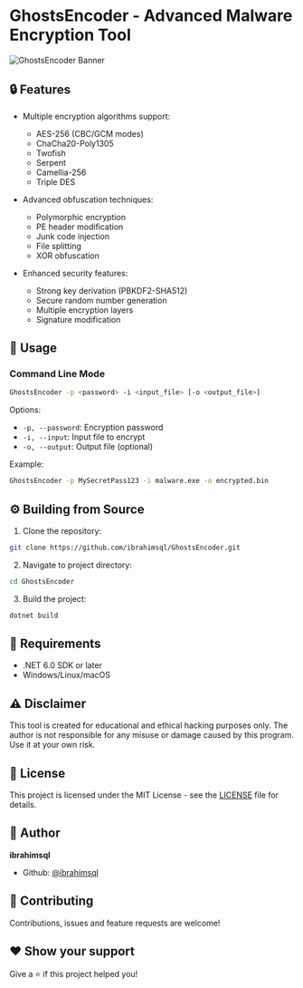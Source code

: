 # GhostsEncoder - Advanced Malware Encryption Tool

![GhostsEncoder Banner](banner.png)

## 🔒 Features

- Multiple encryption algorithms support:
  - AES-256 (CBC/GCM modes)
  - ChaCha20-Poly1305
  - Twofish
  - Serpent
  - Camellia-256
  - Triple DES

- Advanced obfuscation techniques:
  - Polymorphic encryption
  - PE header modification
  - Junk code injection
  - File splitting
  - XOR obfuscation

- Enhanced security features:
  - Strong key derivation (PBKDF2-SHA512)
  - Secure random number generation
  - Multiple encryption layers
  - Signature modification

## 🚀 Usage

### Command Line Mode

```bash
GhostsEncoder -p <password> -i <input_file> [-o <output_file>]
```

Options:
- `-p, --password`: Encryption password
- `-i, --input`: Input file to encrypt
- `-o, --output`: Output file (optional)

Example:
```bash
GhostsEncoder -p MySecretPass123 -i malware.exe -o encrypted.bin
```

## ⚙️ Building from Source

1. Clone the repository:
```bash
git clone https://github.com/ibrahimsql/GhostsEncoder.git
```

2. Navigate to project directory:
```bash
cd GhostsEncoder
```

3. Build the project:
```bash
dotnet build
```

## 📝 Requirements

- .NET 6.0 SDK or later
- Windows/Linux/macOS

## ⚠️ Disclaimer

This tool is created for educational and ethical hacking purposes only. The author is not responsible for any misuse or damage caused by this program. Use it at your own risk.

## 📜 License

This project is licensed under the MIT License - see the [LICENSE](LICENSE) file for details.

## 👤 Author

**ibrahimsql**

* Github: [@ibrahimsql](https://github.com/ibrahimsql)

## 🤝 Contributing

Contributions, issues and feature requests are welcome!

## ❤️ Show your support

Give a ⭐️ if this project helped you! 
